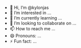 - 👋 Hi, I’m @kylonjas
- 👀 I’m interested in ...
- 🌱 I’m currently learning ...
- 💞️ I’m looking to collaborate on ...
- 📫 How to reach me ...
- 😄 Pronouns: ...
- ⚡ Fun fact: ...

<!---
kylonjas/kylonjas is a ✨ special ✨ repository because its `README.md` (this file) appears on your GitHub profile.
You can click the Preview link to take a look at your changes.
--->
